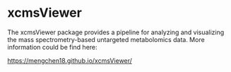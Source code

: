 # xcmsViewer

The xcmsViewer package provides a pipeline for analyzing and visualizing the mass spectrometry-based untargeted metabolomics data. 
More information could be find here:

https://mengchen18.github.io/xcmsViewer/


